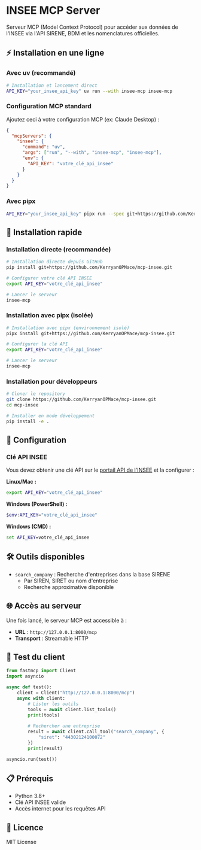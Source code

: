 # INSEE MCP Server

Serveur MCP (Model Context Protocol) pour accéder aux données de l'INSEE via l'API SIRENE, BDM et les nomenclatures officielles.

## ⚡ Installation en une ligne

### Avec uv (recommandé)
```bash
# Installation et lancement direct
API_KEY="your_insee_api_key" uv run --with insee-mcp insee-mcp
```

### Configuration MCP standard
Ajoutez ceci à votre configuration MCP (ex: Claude Desktop) :

```json
{
  "mcpServers": {
    "insee": {
      "command": "uv",
      "args": ["run", "--with", "insee-mcp", "insee-mcp"],
      "env": {
        "API_KEY": "votre_clé_api_insee"
      }
    }
  }
}
```

### Avec pipx
```bash
API_KEY="your_insee_api_key" pipx run --spec git+https://github.com/KerryanOPMace/mcp-insee.git insee-mcp
```

## 🚀 Installation rapide

### Installation directe (recommandée)

```bash
# Installation directe depuis GitHub
pip install git+https://github.com/KerryanOPMace/mcp-insee.git

# Configurer votre clé API INSEE
export API_KEY="votre_clé_api_insee"

# Lancer le serveur
insee-mcp
```

### Installation avec pipx (isolée)

```bash
# Installation avec pipx (environnement isolé)
pipx install git+https://github.com/KerryanOPMace/mcp-insee.git

# Configurer la clé API
export API_KEY="votre_clé_api_insee"

# Lancer le serveur
insee-mcp
```

### Installation pour développeurs

```bash
# Cloner le repository
git clone https://github.com/KerryanOPMace/mcp-insee.git
cd mcp-insee

# Installer en mode développement
pip install -e .
```

## 🔑 Configuration

### Clé API INSEE

Vous devez obtenir une clé API sur le [portail API de l'INSEE](https://api.insee.fr/) et la configurer :

**Linux/Mac :**
```bash
export API_KEY="votre_clé_api_insee"
```

**Windows (PowerShell) :**
```powershell
$env:API_KEY="votre_clé_api_insee"
```

**Windows (CMD) :**
```cmd
set API_KEY=votre_clé_api_insee
```

## 🛠️ Outils disponibles

- `search_company` : Recherche d'entreprises dans la base SIRENE
  - Par SIREN, SIRET ou nom d'entreprise
  - Recherche approximative disponible

## 🌐 Accès au serveur

Une fois lancé, le serveur MCP est accessible à :
- **URL** : `http://127.0.0.1:8000/mcp`
- **Transport** : Streamable HTTP

## 🧪 Test du client

```python
from fastmcp import Client
import asyncio

async def test():
    client = Client("http://127.0.0.1:8000/mcp")
    async with client:
        # Lister les outils
        tools = await client.list_tools()
        print(tools)
        
        # Rechercher une entreprise
        result = await client.call_tool("search_company", {
            "siret": "44302124100072"
        })
        print(result)

asyncio.run(test())
```

## 📋 Prérequis

- Python 3.8+
- Clé API INSEE valide
- Accès internet pour les requêtes API

## 📄 Licence

MIT License
